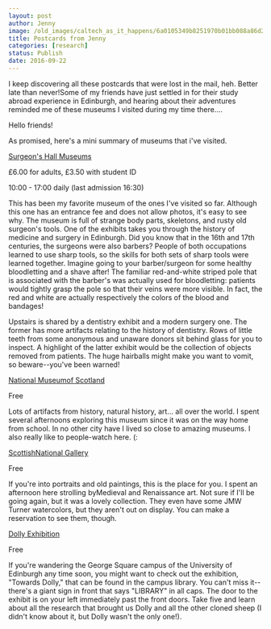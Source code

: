 ```yaml
---
layout: post
author: Jenny
image: /old_images/caltech_as_it_happens/6a0105349b8251970b01bb088a86d2970d.jpg
title: Postcards from Jenny
categories: [research]
status: Publish
date: 2016-09-22
---
```



I keep discovering all these postcards that were lost in the mail, heh. Better late than never!Some of my friends have just settled in for their study abroad experience in Edinburgh, and hearing about their adventures reminded me of these museums I visited during my time there....

Hello friends!

As promised, here's a mini summary of museums that i've visited.

[Surgeon's Hall Museums](https://museum.rcsed.ac.uk/)

£6.00 for adults, £3.50 with student ID

10:00 - 17:00 daily (last admission 16:30)

This has been my favorite museum of the ones I've visited so far. Although this one has an entrance fee and does not allow photos, it's easy to see why. The museum is full of strange body parts, skeletons, and rusty old surgeon's tools. One of the exhibits takes you through the history of medicine and surgery in Edinburgh. Did you know that in the 16th and 17th centuries, the surgeons were also barbers? People of both occupations learned to use sharp tools, so the skills for both sets of sharp tools were learned together. Imagine going to your barber/surgeon for some healthy bloodletting and a shave after! The familiar red-and-white striped pole that is associated with the barber's was actually used for bloodletting: patients would tightly grasp the pole so that their veins were more visible. In fact, the red and white are actually respectively the colors of the blood and bandages!

Upstairs is shared by a dentistry exhibit and a modern surgery one. The former has more artifacts relating to the history of dentistry. Rows of little teeth from some anonymous and unaware donors sit behind glass for you to inspect. A highlight of the latter exhibit would be the collection of objects removed from patients. The huge hairballs might make you want to vomit, so beware--you've been warned!

[National Museumof Scotland](https://www.nms.ac.uk/national-museum-of-scotland/)

Free

Lots of artifacts from history, natural history, art... all over the world. I spent several afternoons exploring this museum since it was on the way home from school. In no other city have I lived so close to amazing museums. I also really like to people-watch here. (:

[ScottishNational Gallery](https://www.nationalgalleries.org/visit/introduction-114)

Free

If you're into portraits and old paintings, this is the place for you. I spent an afternoon here strolling byMedieval and Renaissance art. Not sure if I'll be going again, but it was a lovely collection. They even have some JMW Turner watercolors, but they aren't out on display. You can make a reservation to see them, though.

[Dolly Exhibition](https://exhibitions.ed.ac.uk/towardsdolly)

Free

If you're wandering the George Square campus of the University of Edinburgh any time soon, you might want to check out the exhibition, "Towards Dolly," that can be found in the campus library. You can't miss it--there's a giant sign in front that says "LIBRARY" in all caps. The door to the exhibit is on your left immediately past the front doors. Take five and learn about all the research that brought us Dolly and all the other cloned sheep (I didn't know about it, but Dolly wasn't the only one!).


